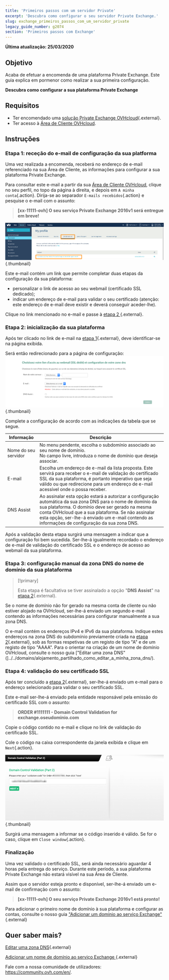 ```yaml
---
title: 'Primeiros passos com um servidor Private'
excerpt: 'Descubra como configurar o seu servidor Private Exchange.'
slug: exchange_primeiros_passos_com_um_servidor_private
legacy_guide_number: g2074
section: 'Primeiros passos com Exchange'
---
```


**Última atualização: 25/03/2020**

## Objetivo

Acaba de efetuar a encomenda de uma plataforma Private Exchange. Este guia explica em pormenor como realizar a sua primeira configuração.

**Descubra como configurar a sua plataforma Private Exchange**

## Requisitos

- Ter encomendado uma [solução Private Exchange OVHcloud](https://www.ovh.com/pt/emails/){.external}.
- Ter acesso à [Área de Cliente OVHcloud](https://www.ovh.com/auth/?action=gotomanager).

## Instruções

### Etapa 1: receção do e-mail de configuração da sua platforma

Uma vez realizada a encomenda, receberá no endereço de e-mail referenciado na sua Área de Cliente, as informações para configurar a sua plataforma Private Exchange. 

Para consultar este e-mail a partir da sua [Área de Cliente OVHcloud](https://www.ovh.com/auth/?action=gotomanager), clique no seu perfil, no topo da página à direita, e depois em `A minha conta`{.action}. Dirija-se ao separador `E-mails recebidos`{.action} e pesquise o e-mail com o assunto:

> **\[xx-11111-ovh] O seu serviço Private Exchange 2016v1 será entregue em breve!**


![first-use-private-exchange](images/first-use-private-exchange-01.png){.thumbnail}

Este e-mail contém um link que permite completar duas etapas da configuração da sua plataforma:

- personalizar o link de acesso ao seu webmail (certificado SSL dedicado);
- indicar um endereço de e-mail para validar o seu certificado (atenção: este endereço de e-mail deve existir e deverá conseguir aceder-lhe).

Clique no link mencionado no e-mail e passe à [etapa 2 ](./#etape-2-initializacao-da-sua-plateforma){.external}.

### Etapa 2: inicialização da sua plataforma

Após ter clicado no link de e-mail na [etapa 1](./#etape-1-rececao-do-email-de-configuracao-da-sua-platforma){.external}, deve identificar-se na página exibida.

Será então redirecionado para a página de configuração:
![first-use-private-exchange](images/first-use-private-exchange-02.png){.thumbnail}

Complete a configuração de acordo com as indicações da tabela que se segue.

| Informação          	| Descrição                                                                                                                                                                                                                             	|
|----------------------	|-----------------------------------------------------------------------------------------------------------------------------------------------------------------------------------------------------------------------------------------	|
| Nome do seu servidor 	| No menu pendente, escolha o subdomínio associado ao seu nome de domínio. <br> No campo livre, introduza o nome de domínio que deseja associar.                                                                   	|
| E-mail               	| Escolha um endereço de e-mail da lista proposta. Este servirá para receber o e-mail de validação do certificado SSL da sua plataforma, é portanto imperativo que seja válido ou que redirecione para um endereço de e-mail acessível onde o possa receber.
| DNS Assist           	| Ao assinalar esta opção estará a autorizar a configuração automática da sua zona DNS para o nome de domínio da sua plataforma. O domínio deve ser gerado na mesma conta OVHcloud que a sua plataforma. Se não assinalar esta opção, ser-lhe-á enviado um e-mail contendo as informações de configuração da sua zona DNS. 	|

Após a validação desta etapa surgirá uma mensagem a indicar que a configuração foi bem sucedida. Ser-lhe-á igualmente recordado o endereço de e-mail de validação do certificado SSL e o endereço de acesso ao webmail da sua plataforma.

### Etapa 3: configuração manual da zona DNS do nome de domínio da sua plataforma

> [!primary]
>
> Esta etapa é facultativa se tiver assinalado a opção "**DNS Assist**" na [etapa 2](./#etape-2-initializacao-da-sua-plateforma){.external}.
> 

Se o nome de domínio não for gerado na mesma conta de cliente ou não estiver alojado na OVHcloud, ser-lhe-á enviado um segundo e-mail contendo as informações necessárias para configurar manualmente a sua zona DNS.

O e-mail contém os endereços IPv4 e IPv6 da sua plataforma. Indique estes endereços na zona DNS do subdomínio previamente criada na [etapa 2](./#etape-2-initializacao-da-sua-plateforma){.external}, sob as formas respetivas de um registo de tipo "A" e de um registo de tipo "AAAA". Para o orientar na criação de um nome de domínio OVHcloud, consulte o nosso guia ["Editar uma zona DNS"(]../../domains/alojamento_partilhado_como_editar_a_minha_zona_dns/).



### Etapa 4: validação do seu certificado SSL

Após ter concluído a [etapa 2](./#etape-2-initializacao-da-sua-plateforma){.external}, ser-lhe-á enviado um e-mail para o endereço selecionado para validar o seu certificado SSL.

Este e-mail ser-lhe-á enviado pela entidade responsável pela emissão do certificado SSL com o assunto:

> **ORDER #1111111 - Domain Control Validation for exchange.oseudominio.com**

Copie o código contido no e-mail e clique no link de validação do certificado SSL.

Cole o código na caixa correspondente da janela exibida e clique em `Next`{.action}.

![first-use-private-exchange](images/first-use-private-exchange-03.png){.thumbnail}

Surgirá uma mensagem a informar se o código inserido é válido. Se for o caso, clique em `Close window`{.action}.

### Finalização

Uma vez validado o certificado SSL, será ainda necessário aguardar 4 horas pela entrega do serviço. Durante este período, a sua plataforma Private Exchange não estará visível na sua Área de Cliente.

Assim que o servidor esteja pronto e disponível, ser-lhe-á enviado um e-mail de confirmação com o assunto:

> **\[xx-11111-ovh] O seu serviço Private Exchange 2016v1 está pronto!**

Para adicionar o primeiro nome de domínio à sua plataforma e configurar as contas, consulte o nosso guia ["Adicionar um domínio ao serviço Exchange"](../exchange_20132016_a_primeira_configuracao_do_servico/){.external}

## Quer saber mais?

[Editar uma zona DNS](../../domains/alojamento_partilhado_como_editar_a_minha_zona_dns/){.external}

[Adicionar um nome de domínio ao serviço Exchange ](../exchange_20132016_a_primeira_configuracao_do_servico/){.external}

Fale com a nossa comunidade de utilizadores: <https://community.ovh.com/en/>.
